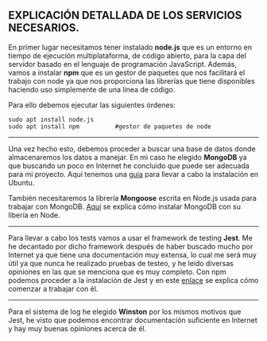 ## EXPLICACIÓN DETALLADA DE LOS SERVICIOS NECESARIOS.

En primer lugar necesitamos tener instalado **node.js** que es un entorno en tiempo de ejecución multiplataforma, de código abierto, para la capa del servidor basado en el lenguaje de programación JavaScript.
Además, vamos a instalar **npm** que es un gestor de paquetes que nos facilitará el trabajo con node ya que nos proporciona las librerías que tiene disponibles haciendo uso simplemente de una línea de código.

Para ello debemos ejecutar las siguientes órdenes:
~~~
sudo apt install node.js
sudo apt install npm          #gestor de paquetes de node
~~~

--------------------------------------------------------------------------

Una vez hecho esto, debemos proceder a buscar una base de datos donde almacenaremos los datos a manejar. En mi caso he elegido **MongoDB** ya que buscando un poco en Internet he concluido que puede ser adecuada para mi proyecto.
Aquí tenemos una [guía](https://www.digitalocean.com/community/tutorials/como-instalar-mongodb-en-ubuntu-18-04-es) para llevar a cabo la instalación en Ubuntu.

También necesitaremos la librería **Mongoose** escrita en Node.js usada para trabajar con MongoDB.
[Aquí](https://www.digitalocean.com/community/tutorials/how-to-integrate-mongodb-with-your-node-application-es) se explica cómo instalar MongoDB con su libería en Node.

--------------------------------------------------------------------------
Para llevar a cabo los tests vamos a usar el framework de testing **Jest**. Me he decantado por dicho framework después de haber buscado mucho por Internet ya que tiene una documentación muy extensa, lo cual me será muy útil ya que nunca he realizado pruebas de testeo, y he leído diversas opiniones en las que se menciona que es muy completo.
Con npm podemos proceder a la instalación de Jest y en este [enlace](https://jestjs.io/docs/es-ES/getting-started) se explica cómo comenzar a trabajar con él.

--------------------------------------------------------------------------
Para el sistema de log he elegido **Winston** por los mismos motivos que Jest, he visto que podemos encontrar documentación suficiente en Internet y hay muy buenas opiniones acerca de él.
